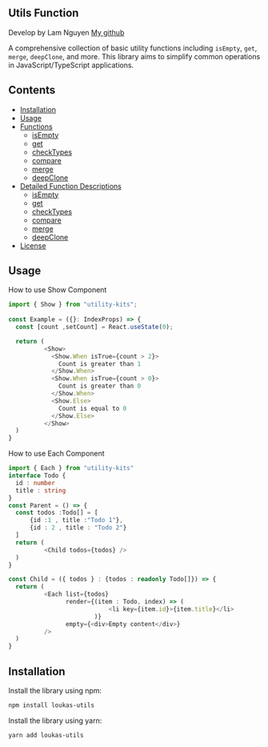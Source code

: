 ## Utils Function

Develop by Lam Nguyen [My github](https://github.com/thuyetlamm)


A comprehensive collection of basic utility functions including `isEmpty`, `get`, `merge`, `deepClone`, and more. This library aims to simplify common operations in JavaScript/TypeScript applications.

## Contents

- [Installation](#installation)
- [Usage](#usage)
- [Functions](#functions)
    - [isEmpty](#isempty)
    - [get](#get)
    - [checkTypes](#checkTypes)
    - [compare](#compare)
    - [merge](#merge)
    - [deepClone](#deepclone)
- [Detailed Function Descriptions](#detailed-function-descriptions)
    - [isEmpty](#isempty)
    - [get](#get)
    - [checkTypes](#checkTypes)
    - [compare](#compare)
    - [merge](#merge)
    - [deepClone](#deepclone)
- [License](#license)

## Usage

How to use Show Component
```typescript jsx
import { Show } from "utility-kits";
          
const Example = ({}: IndexProps) => {
  const [count ,setCount] = React.useState(0);

  return (
          <Show>
            <Show.When isTrue={count > 2}>
              Count is greater than 1
            </Show.When>
            <Show.When isTrue={count > 0}>
              Count is greater than 0
            </Show.When>
            <Show.Else>
              Count is equal to 0
            </Show.Else>
          </Show>
  )
}
```
How to use Each Component

```typescript jsx
import { Each } from "utility-kits"
interface Todo {
  id : number
  title : string
}
const Parent = () => {
  const todos :Todo[] = [
      {id :1 , title :"Todo 1"}, 
      {id : 2 , title : "Todo 2"}
  ]
  return (
          <Child todos={todos} />
  )
}

const Child = ({ todos } : {todos : readonly Todo[]}) => {
  return (
          <Each list={todos}
                render={(item : Todo, index) => (
                            <li key={item.id}>{item.title}</li>
                        )}
                empty={<div>Empty content</div>}
          />
  )
}
```

## Installation


Install the library using npm:

```bash
npm install loukas-utils
```

Install the library using yarn:

```bash
yarn add loukas-utils